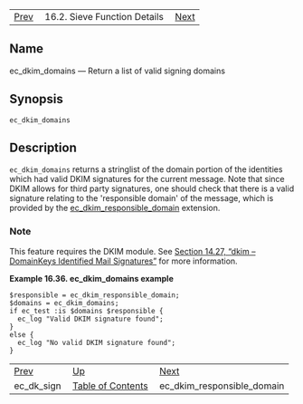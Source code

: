|     |     |     |
| --- | --- | --- |
| [Prev](sieve.ref.ec_dk_sign)  | 16.2. Sieve Function Details |  [Next](sieve.ref.ec_dkim_responsible_domain) |

<a name="sieve.ref.ec_dkim_domains"></a>
## Name

ec_dkim_domains — Return a list of valid signing domains

## Synopsis

`ec_dkim_domains`

<a name="idp29396944"></a>
## Description

`ec_dkim_domains` returns a stringlist of the domain portion of the identities which had valid DKIM signatures for the current message. Note that since DKIM allows for third party signatures, one should check that there is a valid signature relating to the 'responsible domain' of the message, which is provided by the [ec_dkim_responsible_domain](sieve.ref.ec_dkim_responsible_domain "ec_dkim_responsible_domain") extension.

### Note

This feature requires the DKIM module. See [Section 14.27, “dkim – DomainKeys Identified Mail Signatures”](modules.dkim "14.27. dkim – DomainKeys Identified Mail Signatures") for more information.

<a name="example.ec_dkim_domains"></a>

**Example 16.36. ec_dkim_domains example**

```
$responsible = ec_dkim_responsible_domain;
$domains = ec_dkim_domains;
if ec_test :is $domains $responsible {
  ec_log "Valid DKIM signature found";
}
else {
  ec_log "No valid DKIM signature found";
}
```


|     |     |     |
| --- | --- | --- |
| [Prev](sieve.ref.ec_dk_sign)  | [Up](sieve.ref.files) |  [Next](sieve.ref.ec_dkim_responsible_domain) |
| ec_dk_sign  | [Table of Contents](index) |  ec_dkim_responsible_domain |
